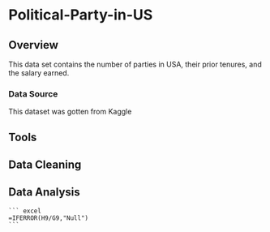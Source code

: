 # Political-Party-in-US
## Overview 
  This data set contains the number of parties in USA, their prior tenures, and the salary earned.
  
### Data Source 
  This dataset was gotten from Kaggle 
## Tools 
## Data Cleaning 
## Data Analysis 
   
    ``` excel 
    =IFERROR(H9/G9,"Null")
    ``` 
    
